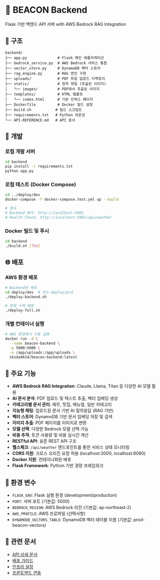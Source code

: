 # 🔧 BEACON Backend

Flask 기반 백엔드 API 서버 with AWS Bedrock RAG Integration

## 📁 구조

```
backend/
├── app.py              # Flask 메인 애플리케이션
├── bedrock_service.py  # AWS Bedrock 서비스 통합
├── vector_store.py     # DynamoDB 벡터 스토어
├── rag_engine.py       # RAG 엔진 구현
├── uploads/            # PDF 파일 업로드 디렉토리
├── static/             # 정적 파일 (추출된 이미지)
│   └── images/         # PDF에서 추출된 이미지
├── templates/          # HTML 템플릿
│   └── index.html      # 기본 인덱스 페이지
├── Dockerfile          # Docker 빌드 설정
├── build.sh           # 빌드 스크립트
├── requirements.txt   # Python 의존성
└── API-REFERENCE.md   # API 문서
```

## 🚀 개발

### 로컬 개발 서버
```bash
cd backend
pip install -r requirements.txt
python app.py
```

### 로컬 테스트 (Docker Compose)
```bash
cd ../deploy/dev
docker-compose -f docker-compose.test.yml up --build

# 접속
# Backend API: http://localhost:5001
# Health Check: http://localhost:5001/api/weather
```

### Docker 빌드 및 푸시
```bash
cd backend
./build.sh [TAG]
```

## 🌐 배포

### AWS 환경 배포
```bash
# Backend만 배포
cd deploy/dev  # 또는 deploy/prd
./deploy-backend.sh

# 전체 스택 배포
./deploy-full.sh
```

### 개별 컨테이너 실행
```bash
# AWS 환경에서 수동 실행
docker run -d \
  --name beacon-backend \
  -p 5000:5000 \
  -v /app/uploads:/app/uploads \
  sksda4614/beacon-backend:latest
```

## 🎯 주요 기능

- **AWS Bedrock RAG Integration**: Claude, Llama, Titan 등 다양한 AI 모델 활용
- **AI 문서 분석**: PDF 업로드 및 텍스트 추출, 벡터 임베딩 생성
- **카테고리별 문서 관리**: 재무, 맛집, 매뉴얼, 일반 카테고리
- **지능형 채팅**: 업로드된 문서 기반 AI 질의응답 (RAG 기반)
- **벡터 스토어**: DynamoDB 기반 문서 임베딩 저장 및 검색
- **이미지 추출**: PDF 페이지를 이미지로 변환
- **모델 선택**: 다양한 Bedrock 모델 선택 가능
- **비용 추적**: 토큰 사용량 및 비용 실시간 계산
- **RESTful API**: 표준 REST API 구조
- **헬스체크**: `/api/weather` 엔드포인트를 통한 서비스 상태 모니터링
- **CORS 지원**: 크로스 오리진 요청 허용 (localhost:3000, localhost:8080)
- **Docker 지원**: 컨테이너화된 배포
- **Flask Framework**: Python 기반 경량 프레임워크

## 🔧 환경 변수

- `FLASK_ENV`: Flask 실행 환경 (development/production)
- `PORT`: 서버 포트 (기본값: 5000)
- `BEDROCK_REGION`: AWS Bedrock 리전 (기본값: ap-northeast-2)
- `AWS_PROFILE`: AWS 프로파일 (선택사항)
- `DYNAMODB_VECTORS_TABLE`: DynamoDB 벡터 테이블 이름 (기본값: prod-beacon-vectors)

## 📖 관련 문서

- [API 상세 문서](./API-REFERENCE.md)
- [배포 가이드](../deploy/DEPLOYMENT-GUIDE.md)
- [인프라 설정](../infra/README.md)
- [프론트엔드 연동](../frontend/README.md)